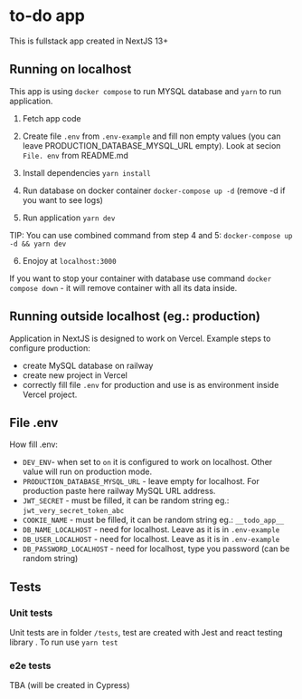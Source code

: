 # to-do app
This is fullstack app created in NextJS 13+

## Running on localhost
This app is using `docker compose` to run MYSQL database and `yarn` to run application.

1. Fetch app code

2. Create file `.env` from `.env-example` and fill non empty values (you can leave PRODUCTION_DATABASE_MYSQL_URL empty). Look at secion `File. env` from README.md

3. Install dependencies `yarn install`

4. Run database on docker container `docker-compose up -d` (remove -d if you want to see logs)

5. Run application `yarn dev`

TIP: You can use combined command from step 4 and 5: `docker-compose up -d && yarn dev`

6. Enojoy at `localhost:3000`

If you want to stop your container with database use command `docker compose down` - it will remove container with all its data inside.

## Running outside localhost (eg.: production)
Application in NextJS is designed to work on Vercel. Example steps to configure production:
- create MySQL database on railway
- create new project in Vercel
- correctly fill file `.env` for production and use is as environment inside Vercel project.

## File .env
How fill .env:

- `DEV_ENV`- when set to `on` it is configured to work on localhost. Other value will run on production mode.
- `PRODUCTION_DATABASE_MYSQL_URL` - leave empty for localhost. For production paste here railway MySQL URL address.
- `JWT_SECRET` - must be filled, it can be random string eg.: `jwt_very_secret_token_abc`
- `COOKIE_NAME` - must be filled, it can be random string eg.: `__todo_app__`
- `DB_NAME_LOCALHOST` - need for localhost. Leave as it is in `.env-example`
- `DB_USER_LOCALHOST` - need for localhost. Leave as it is in `.env-example`
- `DB_PASSWORD_LOCALHOST` - need for localhost, type you password (can be random string)

## Tests

### Unit tests
Unit tests are in folder `/tests`, test are created with Jest and react testing library .
To run use `yarn test`

### e2e tests
TBA (will be created in Cypress)